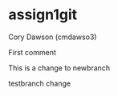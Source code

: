 # assign1git
Cory Dawson (cmdawso3)

First comment

This is a change to newbranch

testbranch change

